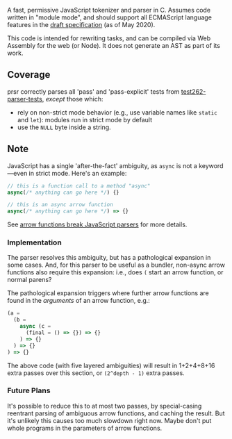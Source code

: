 A fast, permissive JavaScript tokenizer and parser in C.
Assumes code written in "module mode", and should support all ECMAScript language features in the [draft specification](https://github.com/tc39/proposals/blob/master/finished-proposals.md) (as of May 2020).

This code is intended for rewriting tasks, and can be compiled via Web Assembly for the web (or Node).
It does not generate an AST as part of its work.

## Coverage

prsr correctly parses all 'pass' and 'pass-explicit' tests from [test262-parser-tests](https://github.com/tc39/test262-parser-tests), _except_ those which:

- rely on non-strict mode behavior (e.g., use variable names like `static` and `let`): modules run in strict mode by default
- use the `NULL` byte inside a string.

## Note

JavaScript has a single 'after-the-fact' ambiguity, as `async` is not a keyword—even in strict mode.
Here's an example:

```js
// this is a function call to a method "async"
async(/* anything can go here */) {}

// this is an async arrow function
async(/* anything can go here */) => {}
```

See [arrow functions break JavaScript parsers](https://dev.to/samthor/arrow-functions-break-javascript-parsers-1ldp) for more details.

### Implementation

The parser resolves this ambiguity, but has a pathological expansion in some cases.
And, for this parser to be useful as a bundler, non-async arrow functions also require this expansion: i.e., does `(` start an arrow function, or normal parens?

The pathological expansion triggers where further arrow functions are found in the _arguments_ of an arrow function, e.g.:

```js
(a =
  (b =
    async (c =
      (final = () => {}) => {}
    ) => {}
  ) => {}
) => {}
```

The above code (with five layered ambiguities) will result in 1+2+4+8+16 extra passes over this section, or `(2^depth - 1)` extra passes.

### Future Plans

It's possible to reduce this to at most two passes, by special-casing reentrant parsing of ambiguous arrow functions, and caching the result.
But it's unlikely this causes too much slowdown right now.
Maybe don't put whole programs in the parameters of arrow functions.
